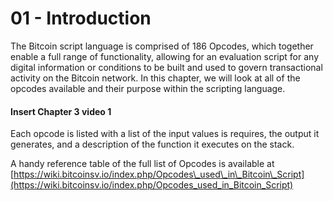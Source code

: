 # 01 - Introduction

The Bitcoin script language is comprised of 186 Opcodes, which together enable a full range of functionality, allowing for an evaluation script for any digital information or conditions to be built and used to govern transactional activity on the Bitcoin network. In this chapter, we will look at all of the opcodes available and their purpose within the scripting language.&#x20;

#### Insert Chapter 3 video 1

Each opcode is listed with a list of the input values is requires, the output it generates, and a description of the function it executes on the stack.

A handy reference table of the full list of Opcodes is available at [https://wiki.bitcoinsv.io/index.php/Opcodes\_used\_in\_Bitcoin\_Script](https://wiki.bitcoinsv.io/index.php/Opcodes_used_in_Bitcoin_Script)
